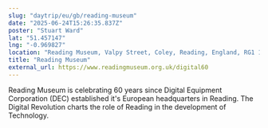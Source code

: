 ```yaml
---
slug: "daytrip/eu/gb/reading-museum"
date: "2025-06-24T15:26:35.837Z"
poster: "Stuart Ward"
lat: "51.457147"
lng: "-0.969827"
location: "Reading Museum, Valpy Street, Coley, Reading, England, RG1 1QH, United Kingdom"
title: "Reading Museum"
external_url: https://www.readingmuseum.org.uk/digital60
---
```

Reading Museum is celebrating 60 years since Digital Equipment Corporation (DEC) established it's European headquarters in Reading. The Digital Revolution charts the role of Reading in the development of Technology.